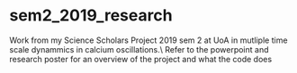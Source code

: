 # sem2_2019_research
Work from my Science Scholars Project 2019 sem 2 at UoA in mutliple time scale dynammics in calcium oscillations.\\
Refer to the powerpoint and research poster for an overview of the project and what the code does
